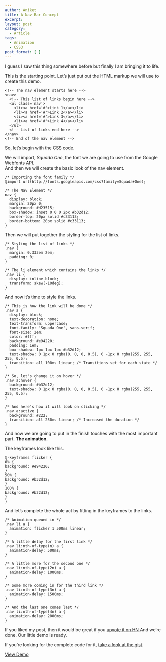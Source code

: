```yaml
---
author: Aniket
title: A Nav Bar Concept
excerpt:
layout: post
category:
  - Article
tags:
  - Animation
  - CSS3
post_format: [ ]
---
```

I guess I saw this thing somewhere before but finally I am bringing it to life.

This is the starting point. Let’s just put out the HTML markup we will use to create this demo.

    <!-- The nav element starts here -->
    <nav>
      <!-- This list of links begin here -->
      <ul class='nav'>
        <li><a href='#'>Link 1</a></li>
        <li><a href='#'>Link 2</a></li>
        <li><a href='#'>Link 3</a></li>
        <li><a href='#'>Link 4</a></li>
      </ul>
      <!-- List of links end here -->
    </nav>
    <!-- End of the nav element -->
    

So, let’s begin with the CSS code.

We will import, *Squada One*, the font we are going to use from the Google Webfonts API.  
And then we will create the basic look of the nav element.

    /* Importing the font family */
    @import url(http://fonts.googleapis.com/css?family=Squada+One);
    
    /* The Nav Element */
    nav {
      display: block;
      margin: 20px 0;
      background: #d23515;
      box-shadow: inset 0 0 0 2px #b32d12;
      border-top: 20px solid #c33113;
      border-bottom: 20px solid #c33113;
    }
    

Then we will put together the styling for the list of links.

    /* Styling the list of links */
    .nav {
      margin: 0.333em 2em;
      padding: 0;
    }
    
    /* The li element which contains the links */
    .nav li {
      display: inline-block;
      transform: skew(-10deg);
    }
    

And now it’s time to style the links.

    /* This is how the link will be done */
    .nav a {
      display: block;
      text-decoration: none;
      text-transform: uppercase;
      font-family: 'Squada One', sans-serif;
      font-size: 2em;
      color: #fff;
      background: #e94220;
      padding: 1em;
      box-shadow: 1px 1px 1px #b32d12;
      text-shadow: 0 1px 0 rgba(0, 0, 0, 0.5), 0 -1px 0 rgba(255, 255, 255, 0.5);
      transition: all 100ms linear; /* Transitions set for each state */
    }
    
    /* So, let's change it on hover */
    .nav a:hover {
      background: #b32d12;
      text-shadow: 0 1px 0 rgba(0, 0, 0, 0.5), 0 -1px 0 rgba(255, 255, 255, 0.5);
    }
    
    /* And here's how it will look on clicking */
    .nav a:active {
      background: #222;
      transition: all 250ms linear; /* Increased the duration */
    }
    

And now we are going to put in the finish touches with the most important part. **The animation.**

The keyframes look like this.

    @-keyframes flicker {
    0% {
    background: #e94220;
    }
    50% {
    background: #b32d12;
    }
    100% {
    background: #b32d12;
    }
    }
    

And let’s complete the whole act by fitting in the keyframes to the links.

    /* Animation queued in */
    .nav li a {
      animation: flicker 1 500ms linear;
    }
    
    /* A little delay for the first link */
    .nav li:nth-of-type(n) a {
      animation-delay: 500ms;
    }
    
    /* A little more for the second one */
    .nav li:nth-of-type(2n) a {
      animation-delay: 1000ms;
    }
    
    /* Some more coming in for the third link */
    .nav li:nth-of-type(3n) a {
      animation-delay: 1500ms;
    }
    
    /* And the last one comes last */
    .nav li:nth-of-type(4n) a {
      animation-delay: 2000ms;
    }
    

If you liked my post, then it would be great if you [upvote it on HN][1].And we’re done. Our little demo is ready.

  
If you’re looking for the complete code for it, [take a look at the gist][2].

[View Demo][3]

 [1]: http://news.ycombinator.com/item?id=4200316
 [2]: https://gist.github.com/3048534 "Gist: Funky Nav Bar"
 [3]: http://codepen.io/aniketpant/details/4/4